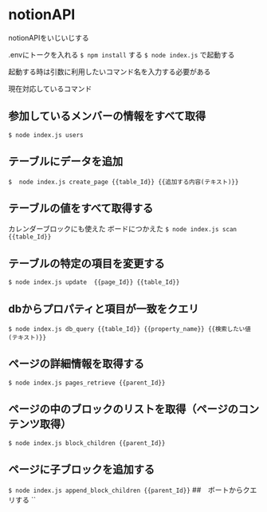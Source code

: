 # notionAPI
notionAPIをいじいじする


.envにトークを入れる
`$ npm install` する 
`$ node index.js` で起動する

起動する時は引数に利用したいコマンド名を入力する必要がある

現在対応しているコマンド
## 参加しているメンバーの情報をすべて取得
`$ node index.js users `
## テーブルにデータを追加
`$  node index.js create_page {{table_Id}} {{追加する内容(テキスト)}}`
## テーブルの値をすべて取得する
カレンダーブロックにも使えた
ボードにつかえた
`$ node index.js scan {{table_Id}}`
## テーブルの特定の項目を変更する
`$ node index.js update  {{page_Id}} {{table_Id}}`
## dbからプロパティと項目が一致をクエリ
`$ node index.js db_query {{table_Id}} {{property_name}} {{検索したい値(テキスト)}}`
## ページの詳細情報を取得する
`$ node index.js pages_retrieve {{parent_Id}}`
## ページの中のブロックのリストを取得（ページのコンテンツ取得）
`$ node index.js block_children {{parent_Id}}`
## ページに子ブロックを追加する
`$ node index.js append_block_children {{parent_Id}}`
##　ボートからクエリする
``